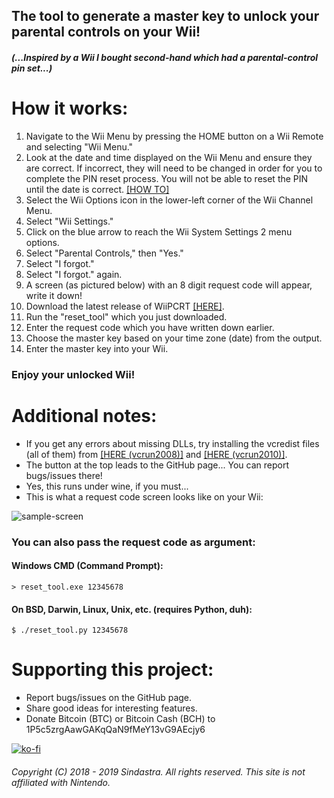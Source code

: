 ## The tool to generate a master key to unlock your parental controls on your Wii!

##### (...Inspired by a Wii I bought second-hand which had a parental-control pin set...)

# How it works:
1. Navigate to the Wii Menu by pressing the HOME button on a Wii Remote and selecting "Wii Menu."
2. Look at the date and time displayed on the Wii Menu and ensure they are correct. If incorrect, they will need to be changed in order for you to complete the PIN reset process. You will not be able to reset the PIN until the date is correct. [[HOW TO]](https://tinyurl.com/ybq5md73)
3. Select the Wii Options icon in the lower-left corner of the Wii Channel Menu.
4. Select "Wii Settings."
5. Click on the blue arrow to reach the Wii System Settings 2 menu options.
6. Select "Parental Controls," then "Yes."
7. Select "I forgot."
8. Select "I forgot." again.
9. A screen (as pictured below) with an 8 digit request code will appear, write it down!
10. Download the latest release of WiiPCRT [[HERE]](https://github.com/sindastra/WiiPCRT/releases).
11. Run the "reset_tool" which you just downloaded.
12. Enter the request code which you have written down earlier.
13. Choose the master key based on your time zone (date) from the output.
14. Enter the master key into your Wii.

### Enjoy your unlocked Wii!

# Additional notes:

* If you get any errors about missing DLLs, try installing the vcredist files (all of them) from [[HERE (vcrun2008)]](https://www.microsoft.com/en-us/download/details.aspx?id=29) and [[HERE (vcrun2010)]](https://www.microsoft.com/en-us/download/details.aspx?id=5555).
* The button at the top leads to the GitHub page... You can report bugs/issues there!
* Yes, this runs under wine, if you must...
* This is what a request code screen looks like on your Wii:

![sample-screen](request_sample.png "Screen on your Wii")

### You can also pass the request code as argument:
#### Windows CMD (Command Prompt):
```
> reset_tool.exe 12345678
```
#### On BSD, Darwin, Linux, Unix, etc. (requires Python, duh):
```
$ ./reset_tool.py 12345678
```

# Supporting this project:
* Report bugs/issues on the GitHub page.
* Share good ideas for interesting features.
* Donate Bitcoin (BTC) or Bitcoin Cash (BCH) to 1P5c5zrgAawGAKqQaN9fMeY13vG9AEcjy6

[![ko-fi](https://www.ko-fi.com/img/githubbutton_sm.svg)](https://ko-fi.com/W7W215OZB)

###### Copyright (C) 2018 - 2019 Sindastra. All rights reserved. This site is not affiliated with Nintendo.
